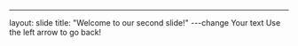 ---
layout: slide
title: "Welcome to our second slide!"
---change
Your text
Use the left arrow to go back!
